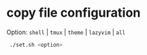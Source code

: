 # copy file configuration

Option: `shell` | `tmux` | `theme` | `lazyvim` | `all`

```bash
 ./set.sh <option>
```
